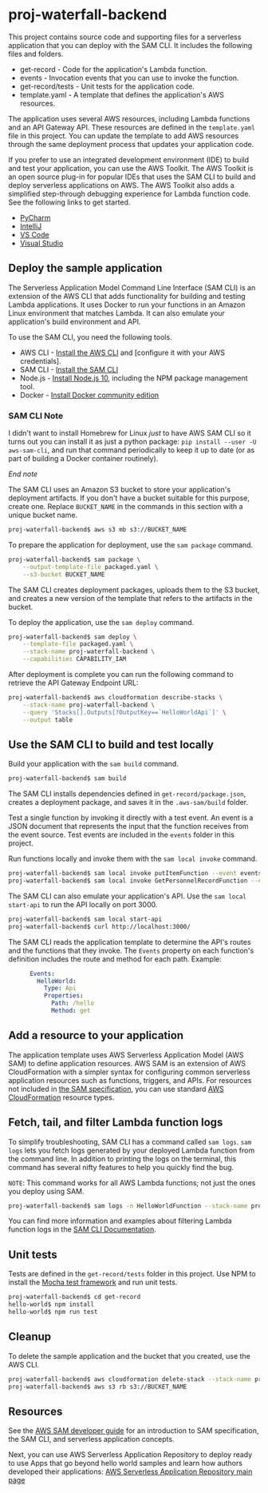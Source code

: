 # proj-waterfall-backend

This project contains source code and supporting files for a serverless
application that you can deploy with the SAM CLI. It includes the following
files and folders.

- get-record - Code for the application's Lambda function.
- events - Invocation events that you can use to invoke the function.
- get-record/tests - Unit tests for the application code. 
- template.yaml - A template that defines the application's AWS resources.

The application uses several AWS resources, including Lambda functions and an
API Gateway API. These resources are defined in the `template.yaml` file in
this project. You can update the template to add AWS resources through the same
deployment process that updates your application code.

If you prefer to use an integrated development environment (IDE) to build and
test your application, you can use the AWS Toolkit.  The AWS Toolkit is an open
source plug-in for popular IDEs that uses the SAM CLI to build and deploy
serverless applications on AWS. The AWS Toolkit also adds a simplified
step-through debugging experience for Lambda function code. See the following
links to get started.

* [PyCharm](https://docs.aws.amazon.com/toolkit-for-jetbrains/latest/userguide/welcome.html)
* [IntelliJ](https://docs.aws.amazon.com/toolkit-for-jetbrains/latest/userguide/welcome.html)
* [VS Code](https://docs.aws.amazon.com/toolkit-for-vscode/latest/userguide/welcome.html)
* [Visual Studio](https://docs.aws.amazon.com/toolkit-for-visual-studio/latest/user-guide/welcome.html)

## Deploy the sample application

The Serverless Application Model Command Line Interface (SAM CLI) is an
extension of the AWS CLI that adds functionality for building and testing
Lambda applications. It uses Docker to run your functions in an Amazon Linux
environment that matches Lambda. It can also emulate your application's build
environment and API.

To use the SAM CLI, you need the following tools.

* AWS CLI - [Install the AWS CLI](https://docs.aws.amazon.com/cli/latest/userguide/cli-chap-install.html) and [configure it with your AWS credentials].
* SAM CLI - [Install the SAM CLI](https://docs.aws.amazon.com/serverless-application-model/latest/developerguide/serverless-sam-cli-install.html)
* Node.js - [Install Node.js 10](https://nodejs.org/en/), including the NPM package management tool.
* Docker - [Install Docker community edition](https://hub.docker.com/search/?type=edition&offering=community)

### SAM CLI Note

I didn't want to install Homebrew for Linux *just* to have AWS SAM CLI so it
turns out you can install it as just a python package:
`pip install --user -U aws-sam-cli`, and run that command periodically to keep
it up to date (or as part of building a Docker container routinely).

_End note_

The SAM CLI uses an Amazon S3 bucket to store your application's deployment
artifacts. If you don't have a bucket suitable for this purpose, create one.
Replace `BUCKET_NAME` in the commands in this section with a unique bucket
name.

```bash
proj-waterfall-backend$ aws s3 mb s3://BUCKET_NAME
```

To prepare the application for deployment, use the `sam package` command.

```bash
proj-waterfall-backend$ sam package \
    --output-template-file packaged.yaml \
    --s3-bucket BUCKET_NAME
```

The SAM CLI creates deployment packages, uploads them to the S3 bucket, and
creates a new version of the template that refers to the artifacts in the
bucket.

To deploy the application, use the `sam deploy` command.

```bash
proj-waterfall-backend$ sam deploy \
    --template-file packaged.yaml \
    --stack-name proj-waterfall-backend \
    --capabilities CAPABILITY_IAM
```

After deployment is complete you can run the following command to retrieve the API Gateway Endpoint URL:

```bash
proj-waterfall-backend$ aws cloudformation describe-stacks \
    --stack-name proj-waterfall-backend \
    --query 'Stacks[].Outputs[?OutputKey==`HelloWorldApi`]' \
    --output table
``` 

## Use the SAM CLI to build and test locally

Build your application with the `sam build` command.

```bash
proj-waterfall-backend$ sam build
```

The SAM CLI installs dependencies defined in `get-record/package.json`,
creates a deployment package, and saves it in the `.aws-sam/build` folder.

Test a single function by invoking it directly with a test event. An event is a
JSON document that represents the input that the function receives from the
event source. Test events are included in the `events` folder in this project.

Run functions locally and invoke them with the `sam local invoke` command.

```bash
proj-waterfall-backend$ sam local invoke putItemFunction --event events/event.json
proj-waterfall-backend$ sam local invoke GetPersonnelRecordFunction --event events/get-record-event.json
```

The SAM CLI can also emulate your application's API. Use the `sam local
start-api` to run the API locally on port 3000.

```bash
proj-waterfall-backend$ sam local start-api
proj-waterfall-backend$ curl http://localhost:3000/
```

The SAM CLI reads the application template to determine the API's routes and
the functions that they invoke. The `Events` property on each function's
definition includes the route and method for each path. Example:

```yaml
      Events:
        HelloWorld:
          Type: Api
          Properties:
            Path: /hello
            Method: get
```

## Add a resource to your application

The application template uses AWS Serverless Application Model (AWS SAM) to
define application resources. AWS SAM is an extension of AWS CloudFormation
with a simpler syntax for configuring common serverless application resources
such as functions, triggers, and APIs. For resources not included in [the SAM
specification](https://github.com/awslabs/serverless-application-model/blob/master/versions/2016-10-31.md),
you can use standard [AWS
CloudFormation](https://docs.aws.amazon.com/AWSCloudFormation/latest/UserGuide/aws-template-resource-type-ref.html)
resource types.

## Fetch, tail, and filter Lambda function logs

To simplify troubleshooting, SAM CLI has a command called `sam logs`. `sam
logs` lets you fetch logs generated by your deployed Lambda function from the
command line. In addition to printing the logs on the terminal, this command
has several nifty features to help you quickly find the bug.

`NOTE`: This command works for all AWS Lambda functions; not just the ones you deploy using SAM.

```bash
proj-waterfall-backend$ sam logs -n HelloWorldFunction --stack-name proj-waterfall-backend --tail
```

You can find more information and examples about filtering Lambda function logs
in the [SAM CLI
Documentation](https://docs.aws.amazon.com/serverless-application-model/latest/developerguide/serverless-sam-cli-logging.html).

## Unit tests

Tests are defined in the `get-record/tests` folder in this project. Use NPM to
install the [Mocha test framework](https://mochajs.org/) and run unit tests.

```bash
proj-waterfall-backend$ cd get-record
hello-world$ npm install
hello-world$ npm run test
```

## Cleanup

To delete the sample application and the bucket that you created, use the AWS CLI.

```bash
proj-waterfall-backend$ aws cloudformation delete-stack --stack-name proj-waterfall-backend
proj-waterfall-backend$ aws s3 rb s3://BUCKET_NAME
```

## Resources

See the [AWS SAM developer
guide](https://docs.aws.amazon.com/serverless-application-model/latest/developerguide/what-is-sam.html)
for an introduction to SAM specification, the SAM CLI, and serverless
application concepts.

Next, you can use AWS Serverless Application Repository to deploy ready to use
Apps that go beyond hello world samples and learn how authors developed their
applications: [AWS Serverless Application Repository main
page](https://aws.amazon.com/serverless/serverlessrepo/)
